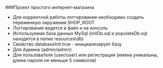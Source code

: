 ###Проект простого интернет-магазина
- Для корректной работы логгирования необходимо создать переменную окружения SHOP_ROOT
- Логгирование ведется в файл и на консоль
- Используемая база данных MySql (initDb.sql и populateDb.sql находятся в папке resources\db)
- Свойство databaseInit true - инициализирует базу
- Для Админа (admin/admin)
- Для пользователя (user/user) или регистрация (имена уникальны, длина пароля не меньше 5 символов)